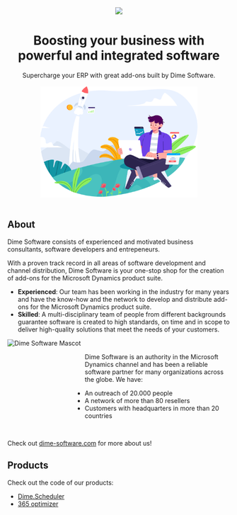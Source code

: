 <div align="center">
<img src="https://cdn.dime-software.com/dime-software/logo.svg" height="100px" />
</div>

<div align="center">
    <h1>Boosting your business with powerful and integrated software
    </h1>
</div>

<div align="center">
Supercharge your ERP with great add-ons built by Dime Software.
</div>
<br />

<div align="center">
    <img src="https://github.com/dimenics/.github/raw/master/profile/assets/ds.svg" height="250px" />
</div>
<br />

 <h2>About</h2>
 
Dime Software consists of experienced and motivated business consultants, software developers and entrepeneurs.

With a proven track record in all areas of software development and channel distribution, Dime Software is your one-stop shop for the creation of add-ons for the Microsoft Dynamics product suite.

- **Experienced​**: Our team has been working in the industry for many years and have the know-how and the network to develop and distribute add-ons for the Microsoft Dynamics product suite.
- **Skilled**: A multi-disciplinary team of people from different backgrounds guarantee software is created to high standards, on time and in scope to deliver high-quality solutions that meet the needs of your customers.

<img align="left" src="https://cdn.dime-software.com/dime-software/mascot.svg" height="175px" width="175px" alt="Dime Software Mascot" />  

<br />

Dime Software is an authority in the Microsoft Dynamics channel and has been a reliable software partner for many organizations across the globe. We have:

- An outreach of 20.000 people
- A network of more than 80 resellers
- Customers with headquarters in more than 20 countries

<br />

Check out [dime-software.com](www.dimesoftware.com) for more about us!

<h2>Products</h2>

Check out the code of our products:
- [Dime.Scheduler](https://github.com/dime-scheduler)
- [365 optimizer](https://github.com/365-optimizer)

